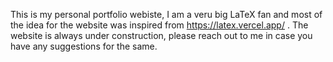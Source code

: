 This is my personal portfolio webiste, I am a veru big LaTeX fan and most of the idea for the website was inspired from https://latex.vercel.app/ .
The website is always under construction, please reach out to me in case you have any suggestions for the same.
